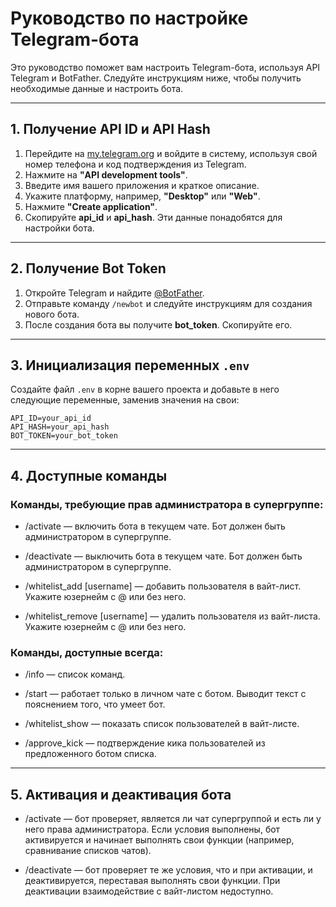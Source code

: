 # Руководство по настройке Telegram-бота

Это руководство поможет вам настроить Telegram-бота, используя API Telegram и BotFather. Следуйте инструкциям ниже, чтобы получить необходимые данные и настроить бота.

---

## 1. Получение API ID и API Hash

1. Перейдите на [my.telegram.org](https://my.telegram.org) и войдите в систему, используя свой номер телефона и код подтверждения из Telegram.
2. Нажмите на **"API development tools"**.
3. Введите имя вашего приложения и краткое описание.
4. Укажите платформу, например, **"Desktop"** или **"Web"**.
5. Нажмите **"Create application"**.
6. Скопируйте **api_id** и **api_hash**. Эти данные понадобятся для настройки бота.

---

## 2. Получение Bot Token

1. Откройте Telegram и найдите [@BotFather](https://t.me/BotFather).
2. Отправьте команду `/newbot` и следуйте инструкциям для создания нового бота.
3. После создания бота вы получите **bot_token**. Скопируйте его.

---

## 3. Инициализация переменных `.env`

Создайте файл `.env` в корне вашего проекта и добавьте в него следующие переменные, заменив значения на свои:

```env
API_ID=your_api_id
API_HASH=your_api_hash
BOT_TOKEN=your_bot_token
```

---

## 4. Доступные команды
### Команды, требующие прав администратора в супергруппе:

- /activate — включить бота в текущем чате. Бот должен быть администратором в супергруппе.

- /deactivate — выключить бота в текущем чате. Бот должен быть администратором в супергруппе.

- /whitelist_add [username] — добавить пользователя в вайт-лист. Укажите юзернейм с @ или без него.

- /whitelist_remove [username] — удалить пользователя из вайт-листа. Укажите юзернейм с @ или без него.

### Команды, доступные всегда:
- /info — список команд.

- /start — работает только в личном чате с ботом. Выводит текст с пояснением того, что умеет бот.

- /whitelist_show — показать список пользователей в вайт-листе.

- /approve_kick — подтверждение кика пользователей из предложенного ботом списка.

---

## 5. Активация и деактивация бота
- /activate — бот проверяет, является ли чат супергруппой и есть ли у него права администратора. Если условия выполнены, бот активируется и начинает выполнять свои функции (например, сравнивание списков чатов).

- /deactivate — бот проверяет те же условия, что и при активации, и деактивируется, переставая выполнять свои функции. При деактивации взаимодействие с вайт-листом недоступно.